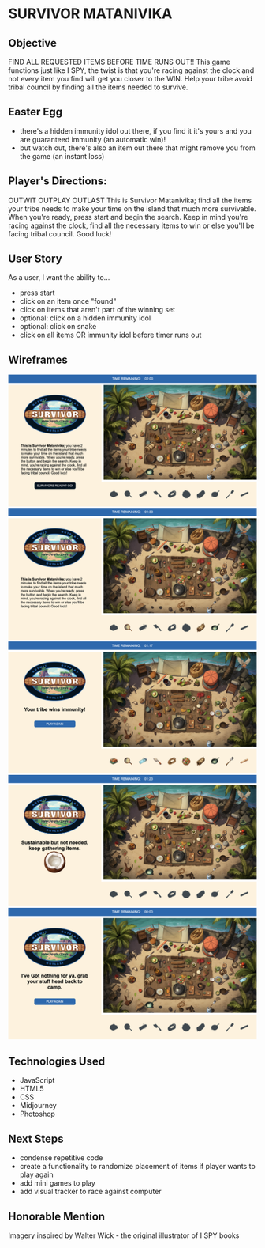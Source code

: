 # SURVIVOR MATANIVIKA

## Objective
FIND ALL REQUESTED ITEMS BEFORE TIME RUNS OUT!!
This game functions just like I SPY, the twist is that you're racing against the clock and not every item you find will get you closer to the WIN. Help your tribe avoid tribal council by finding all the items needed to survive.

## Easter Egg
- there's a hidden immunity idol out there, if you find it it's yours and you are guaranteed immunity (an automatic win)!
- but watch out, there's also an item out there that might remove you from the game (an instant loss)

## Player's Directions: 
OUTWIT OUTPLAY OUTLAST
This is Survivor Matanivika; find all the items your tribe needs to make your time on the island that much more survivable. When you're ready, press start and begin the search. Keep in mind you're racing against the clock, find all the necessary items to win or else you'll be facing tribal council. Good luck!

## User Story
As a user, I want the ability to...
- press start
- click on an item once "found"
- click on items that aren't part of the winning set
- optional: click on a hidden immunity idol
- optional: click on snake
- click on all items OR immunity idol before timer runs out

## Wireframes
![Alt text](<Screen Shot 2023-12-07 at 11.33.10 AM.png>)
![Alt text](<Screen Shot 2023-12-07 at 11.33.43 AM.png>)
![Alt text](<Screen Shot 2023-12-07 at 11.34.18 AM.png>)
![Alt text](<Screen Shot 2023-12-07 at 11.46.41 AM.png>)
![Alt text](<Screen Shot 2023-12-07 at 11.48.20 AM.png>)

## Technologies Used
- JavaScript
- HTML5
- CSS
- Midjourney
- Photoshop

## Next Steps
- condense repetitive code
- create a functionality to randomize placement of items if player wants to play again
- add mini games to play
- add visual tracker to race against computer

## Honorable Mention
Imagery inspired by Walter Wick - the original illustrator of I SPY books

